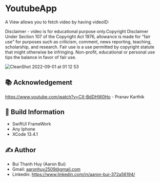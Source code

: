 # YoutubeApp

A View allows you to fetch video by having videoID:

Disclaimer -
video is for educational purpose only.Copyright Disclaimer Under Section 107 of the Copyright Act 1976, allowance is made for "fair use" for purposes such as criticism, comment, news reporting, teaching, scholarship, and research. Fair use is a use permitted by copyright statute that might otherwise be infringing. Non-profit, educational or personal use tips the balance in favor of fair use.

![CleanShot 2022-09-01 at 01 12 53](https://user-images.githubusercontent.com/56668881/187750013-bdfc3c97-b162-4cf2-87da-0fa0ec8139ee.gif)


## 📚 Acknowledgement
https://www.youtube.com/watch?v=CX-BdDHW0Ho - Pranav Karthik

## 🔧 Build Information
- SwiftUI FrameWork
- Any Iphone
- XCode 13.4.1

## ✍️ Author
- Bui Thanh Huy (Aaron Bui)
- Gmail: aaronhuy2509@gmail.com
- Linkedin: https://www.linkedin.com/in/aaron-bui-372a56194/
